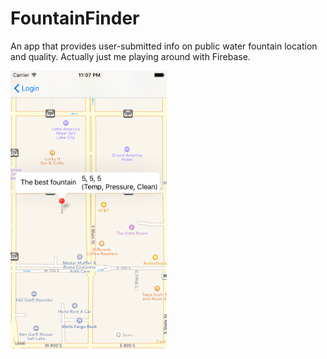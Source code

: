 FountainFinder
==============

An app that provides user-submitted info on public water fountain location and quality.
Actually just me playing around with Firebase.

<img width="250" src="https://raw.githubusercontent.com/sphippen/fountainfinder/master/fountain.png" />
